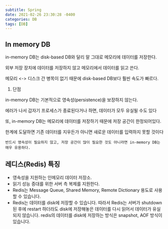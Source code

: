 ```yaml
---
subtitle: Spring
date: 2021-02-26 23:30:28 -0400
categories: DB
tags: [DB]
---
```


## In memory DB

in-memory DB는 disk-based DB와 달리 말 그대로 메모리에 데이터를 저장한다.

외부 저장 장치에 데이터를 저장하지 않고 메모리에서 데이터를 읽고 쓴다.

메모리 <-> 디스크 간 병목이 없기 때문에 disk-based DB보다 훨씬 속도가 빠르다.



1. 단점

in-memory DB는 기본적으로 영속성(persistence)을 보장하지 않는다. 

에러가 나서 갑자기 프로세스가 종료된다거나 하면, 데이터가 모두 유실될 수도 있다

또, in-memory DB는 메모리에 데이터를 저장하기 때문에 저장 공간이 한정되어있다.

한계에 도달하면 기존 데이터를 지우든가 아니면 새로운 데이터를 입력하지 못할 것이다

`반드시 영속성이 필요하지 않고, 저장 공간이 많이 필요한 것도 아니라면 in-memory DB는 매우 유용하다.`


## 레디스(Redis) 특징
- 영속성을 지원하는 인메모리 데이터 저장소.
- 읽기 성능 증대를 위한 서버 측 복제를 지원한다.
- Redis는 Message Queue, Shared Memory, Remote Dictionary 용도로 사용할 수 있습니다.
- Redis는 데이터를 disk에 저장할 수 있습니다. 따라서 Redis는 서버가 shutdown된 후에 restart 하더라도 disk에 저장해놓은 데이터를 다시 읽어서 데이터가 유실되지 않습니다. redis의 데이터를 disk에 저장하는 방식은 snapshot, AOF 방식이 있습니다.


